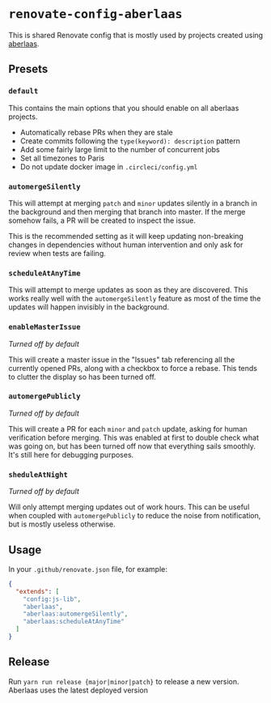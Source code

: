 # `renovate-config-aberlaas`

This is shared Renovate config that is mostly used by projects created using
[aberlaas][1].

## Presets

### `default`

This contains the main options that you should enable on all aberlaas projects.

- Automatically rebase PRs when they are stale
- Create commits following the `type(keyword): description` pattern
- Add some fairly large limit to the number of concurrent jobs
- Set all timezones to Paris
- Do not update docker image in `.circleci/config.yml`

### `automergeSilently`

This will attempt at merging `patch` and `minor` updates silently in a branch in
the background and then merging that branch into master. If the merge somehow
fails, a PR will be created to inspect the issue.

This is the recommended setting as it will keep updating non-breaking changes in
dependencies without human intervention and only ask for review when tests are
failing.

### `scheduleAtAnyTime`

This will attempt to merge updates as soon as they are discovered. This works
really well with the `automergeSilently` feature as most of the time the updates
will happen invisibly in the background.

### `enableMasterIssue`

_Turned off by default_

This will create a master issue in the "Issues" tab referencing all the
currently opened PRs, along with a checkbox to force a rebase. This tends to
clutter the display so has been turned off.

### `automergePublicly`

_Turned off by default_

This will create a PR for each `minor` and `patch` update, asking for human
verification before merging. This was enabled at first to double check what was
going on, but has been turned off now that everything sails smoothly. It's still
here for debugging purposes.

### `sheduleAtNight`

_Turned off by default_

Will only attempt merging updates out of work hours. This can be useful when
coupled with `automergePublicly` to reduce the noise from notification, but is
mostly useless otherwise.

## Usage

In your `.github/renovate.json` file, for example:

```json
{
  "extends": [
    "config:js-lib",
    "aberlaas",
    "aberlaas:automergeSilently",
    "aberlaas:scheduleAtAnyTime"
  ]
}
```

## Release

Run `yarn run release {major|minor|patch}` to release a new version. Aberlaas
uses the latest deployed version

[1]: https://github.com/pixelastic/aberlaas/
